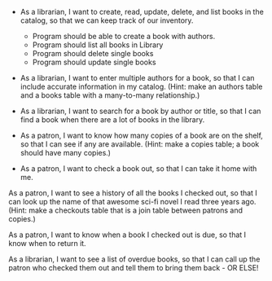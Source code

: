 * As a librarian, I want to create, read, update, delete, and list books in the catalog, so that we can keep track of our inventory.
  * Program should be able to create a book with authors.
  * Program should list all books in Library
  * Program should delete single books
  * Program should update single books

* As a librarian, I want to enter multiple authors for a book, so that I can include accurate information in my catalog. (Hint: make an authors table and a books table with a many-to-many relationship.)

* As a librarian, I want to search for a book by author or title, so that I can find a book when there are a lot of books in the library.

* As a patron, I want to know how many copies of a book are on the shelf, so that I can see if any are available. (Hint: make a copies table; a book should have many copies.)

* As a patron, I want to check a book out, so that I can take it home with me.


As a patron, I want to see a history of all the books I checked out, so that I can look up the name of that awesome sci-fi novel I read three years ago. (Hint: make a checkouts table that is a join table between patrons and copies.)

As a patron, I want to know when a book I checked out is due, so that I know when to return it.

As a librarian, I want to see a list of overdue books, so that I can call up the patron who checked them out and tell them to bring them back - OR ELSE!
